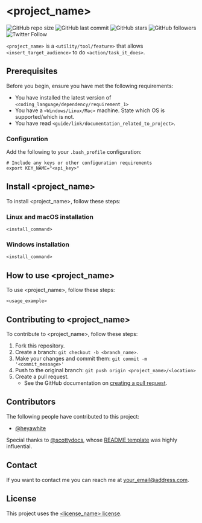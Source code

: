 # <project_name>

<!--- See https://shields.io to customize this set of shields. You might want to include dependencies, project status and licence info here --->
![GitHub repo size](https://img.shields.io/github/repo-size/heyawhite/tech-writing-tools)
![GitHub last commit](https://img.shields.io/github/last-commit/heyawhite/tech-writing-tools)
![GitHub stars](https://img.shields.io/github/stars/heyawhite/tech-writing-tools?style=social)
![GitHub followers](https://img.shields.io/github/followers/heyawhite?style=social)
![Twitter Follow](https://img.shields.io/twitter/follow/heyawhite?style=social)

`<project_name>` is a `<utility/tool/feature>` that allows `<insert_target_audience>` to do `<action/task_it_does>`. 

## Prerequisites

Before you begin, ensure you have met the following requirements:

* You have installed the latest version of `<coding_language/dependency/requirement_1>`
* You have a `<Windows/Linux/Mac>` machine. State which OS is supported/which is not.
* You have read `<guide/link/documentation_related_to_project>`.

### Configuration

Add the following to your `.bash_profile` configuration:

```shell
# Include any keys or other configuration requirements 
export KEY_NAME="<api_key>"
```

## Install <project_name>

To install <project_name>, follow these steps:

### Linux and macOS installation

```
<install_command>
```

### Windows installation

```
<install_command>
```

## How to use <project_name>

To use <project_name>, follow these steps:

```
<usage_example>
```

<!--Add run commands and examples you think users will find useful. Provide an options reference for bonus points!-->

## Contributing to <project_name>
<!--- If your README is long or you have some specific process or steps you want contributors to follow, consider creating a separate CONTRIBUTING.md file--->

To contribute to <project_name>, follow these steps:

1. Fork this repository.
2. Create a branch: `git checkout -b <branch_name>`.
3. Make your changes and commit them: `git commit -m '<commit_message>'`
4. Push to the original branch: `git push origin <project_name>/<location>`
5. Create a pull request.
   + See the GitHub documentation on [creating a pull request](https://help.github.com/en/github/collaborating-with-issues-and-pull-requests/creating-a-pull-request).

## Contributors

The following people have contributed to this project:

* [@heyawhite](https://github.com/heyawhite)

<!-- Call out anyone who contributed to this project indirectly, too. -->

Special thanks to [@scottydocs](https://github.com/scottydocs), whose [README template](https://github.com/scottydocs/README-template.md) was highly influential.

## Contact

If you want to contact me you can reach me at <your_email@address.com>.

## License

This project uses the [<license_name> license](https://choosealicense.com/).
